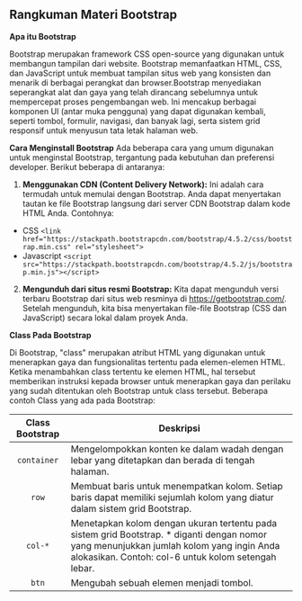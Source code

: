 ## Rangkuman Materi Bootstrap

**Apa itu Bootstrap**

Bootstrap merupakan framework CSS open-source yang digunakan untuk membangun tampilan dari website. Bootstrap memanfaatkan HTML, CSS, dan JavaScript untuk membuat tampilan situs web yang konsisten dan menarik di berbagai perangkat dan browser.Bootstrap menyediakan seperangkat alat dan gaya yang telah dirancang sebelumnya untuk mempercepat proses pengembangan web. Ini mencakup berbagai komponen UI (antar muka pengguna) yang dapat digunakan kembali, seperti tombol, formulir, navigasi, dan banyak lagi, serta sistem grid responsif untuk menyusun tata letak halaman web.


**Cara Menginstall Bootstrap**
Ada beberapa cara yang umum digunakan untuk menginstal Bootstrap, tergantung pada kebutuhan dan preferensi developer. Berikut beberapa di antaranya:
1. **Menggunakan CDN (Content Delivery Network):**
Ini adalah cara termudah untuk memulai dengan Bootstrap. Anda dapat menyertakan tautan ke file Bootstrap langsung dari server CDN Bootstrap dalam kode HTML Anda. Contohnya:
- CSS
`<link href="https://stackpath.bootstrapcdn.com/bootstrap/4.5.2/css/bootstrap.min.css" rel="stylesheet">`
- Javascript
`<script src="https://stackpath.bootstrapcdn.com/bootstrap/4.5.2/js/bootstrap.min.js"></script>`

2. **Mengunduh dari situs resmi Bootstrap:**
Kita dapat mengunduh versi terbaru Bootstrap dari situs web resminya di https://getbootstrap.com/. Setelah mengunduh, kita bisa menyertakan file-file Bootstrap (CSS dan JavaScript) secara lokal dalam proyek Anda.


**Class Pada Bootstrap**

Di Bootstrap, "class" merupakan atribut HTML yang digunakan untuk menerapkan gaya dan fungsionalitas tertentu pada elemen-elemen HTML. Ketika menambahkan class tertentu ke elemen HTML, hal tersebut memberikan instruksi kepada browser untuk menerapkan gaya dan perilaku yang sudah ditentukan oleh Bootstrap untuk class tersebut. Beberapa contoh Class yang ada pada Bootstrap: 

| Class Bootstrap | Deskripsi |
| :---: | ------------- |
| `container`  | Mengelompokkan konten ke dalam wadah dengan lebar yang ditetapkan dan berada di tengah halaman. |
| `row` | Membuat baris untuk menempatkan kolom. Setiap baris dapat memiliki sejumlah kolom yang diatur dalam sistem grid Bootstrap. |
| `col-*` | Menetapkan kolom dengan ukuran tertentu pada sistem grid Bootstrap. * diganti dengan nomor yang menunjukkan jumlah kolom yang ingin Anda alokasikan. Contoh: col-6 untuk kolom setengah lebar. |
| `btn` | Mengubah sebuah elemen menjadi tombol. |


